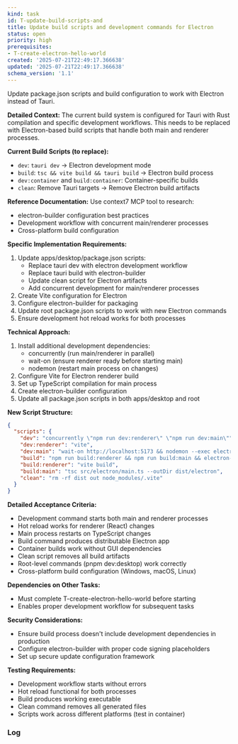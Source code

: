 ```yaml
---
kind: task
id: T-update-build-scripts-and
title: Update build scripts and development commands for Electron
status: open
priority: high
prerequisites:
- T-create-electron-hello-world
created: '2025-07-21T22:49:17.366638'
updated: '2025-07-21T22:49:17.366638'
schema_version: '1.1'
---
```

Update package.json scripts and build configuration to work with Electron instead of Tauri.

**Detailed Context:**
The current build system is configured for Tauri with Rust compilation and specific development workflows. This needs to be replaced with Electron-based build scripts that handle both main and renderer processes.

**Current Build Scripts (to replace):**
- `dev`: `tauri dev` → Electron development mode
- `build`: `tsc && vite build && tauri build` → Electron build process
- `dev:container` and `build:container`: Container-specific builds
- `clean`: Remove Tauri targets → Remove Electron build artifacts

**Reference Documentation:**
Use context7 MCP tool to research:
- electron-builder configuration best practices
- Development workflow with concurrent main/renderer processes
- Cross-platform build configuration

**Specific Implementation Requirements:**
1. Update apps/desktop/package.json scripts:
   - Replace tauri dev with electron development workflow
   - Replace tauri build with electron-builder
   - Update clean script for Electron artifacts
   - Add concurrent development for main/renderer processes
2. Create Vite configuration for Electron
3. Configure electron-builder for packaging
4. Update root package.json scripts to work with new Electron commands
5. Ensure development hot reload works for both processes

**Technical Approach:**
1. Install additional development dependencies:
   - concurrently (run main/renderer in parallel)
   - wait-on (ensure renderer ready before starting main)
   - nodemon (restart main process on changes)
2. Configure Vite for Electron renderer build
3. Set up TypeScript compilation for main process
4. Create electron-builder configuration
5. Update all package.json scripts in both apps/desktop and root

**New Script Structure:**
```json
{
  "scripts": {
    "dev": "concurrently \"npm run dev:renderer\" \"npm run dev:main\"",
    "dev:renderer": "vite",
    "dev:main": "wait-on http://localhost:5173 && nodemon --exec electron src/electron/main.js",
    "build": "npm run build:renderer && npm run build:main && electron-builder",
    "build:renderer": "vite build",
    "build:main": "tsc src/electron/main.ts --outDir dist/electron",
    "clean": "rm -rf dist out node_modules/.vite"
  }
}
```

**Detailed Acceptance Criteria:**
- Development command starts both main and renderer processes
- Hot reload works for renderer (React) changes
- Main process restarts on TypeScript changes
- Build command produces distributable Electron app
- Container builds work without GUI dependencies
- Clean script removes all build artifacts
- Root-level commands (pnpm dev:desktop) work correctly
- Cross-platform build configuration (Windows, macOS, Linux)

**Dependencies on Other Tasks:**
- Must complete T-create-electron-hello-world before starting
- Enables proper development workflow for subsequent tasks

**Security Considerations:**
- Ensure build process doesn't include development dependencies in production
- Configure electron-builder with proper code signing placeholders
- Set up secure update configuration framework

**Testing Requirements:**
- Development workflow starts without errors
- Hot reload functional for both processes
- Build produces working executable
- Clean command removes all generated files
- Scripts work across different platforms (test in container)

### Log

